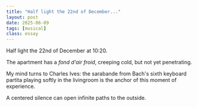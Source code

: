 ```yaml
---
title: "Half light the 22nd of December..."
layout: post
date: 2025-06-09
tags: [musical]
class: essay
---
```


Half light the <span class="oldstyle">22nd</span> of December at 10:20. 

<!-- Drop cap will be automatically applied to the first paragraph -->
The apartment has a _fond d'air froid_, creeping cold, but not yet penetrating. 

My mind turns to Charles Ives: the sarabande from Bach's sixth keyboard partita playing softly in the livingroom is the anchor of this moment of experience.

A centered silence can open infinite paths to the outside.
<!-- 
Document formatted with Typographic Formatter for Animal Rationis Capax
Content type detected: musical
Essay classification: Yes
Generated: 2025-06-09 13:48:01
-->
